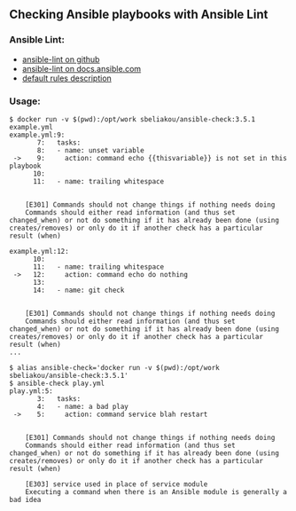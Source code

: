 ## Checking Ansible playbooks with Ansible Lint

### Ansible Lint:
- [ansible-lint on github](https://github.com/ansible/ansible-lint)
- [ansible-lint on docs.ansible.com](https://docs.ansible.com/ansible-lint/)
- [default rules description](https://docs.ansible.com/ansible-lint/rules/default_rules.html)

### Usage:
```
$ docker run -v $(pwd):/opt/work sbeliakou/ansible-check:3.5.1 example.yml
example.yml:9:
       7:   tasks:
       8:   - name: unset variable
 ->    9:     action: command echo {{thisvariable}} is not set in this playbook
      10:
      11:   - name: trailing whitespace


    [E301] Commands should not change things if nothing needs doing
    Commands should either read information (and thus set changed_when) or not do something if it has already been done (using creates/removes) or only do it if another check has a particular result (when)

example.yml:12:
      10:
      11:   - name: trailing whitespace
 ->   12:     action: command echo do nothing
      13:
      14:   - name: git check


    [E301] Commands should not change things if nothing needs doing
    Commands should either read information (and thus set changed_when) or not do something if it has already been done (using creates/removes) or only do it if another check has a particular result (when)
...
```

```
$ alias ansible-check='docker run -v $(pwd):/opt/work sbeliakou/ansible-check:3.5.1'
$ ansible-check play.yml
play.yml:5:
       3:   tasks:
       4:   - name: a bad play
 ->    5:     action: command service blah restart


    [E301] Commands should not change things if nothing needs doing
    Commands should either read information (and thus set changed_when) or not do something if it has already been done (using creates/removes) or only do it if another check has a particular result (when)

    [E303] service used in place of service module
    Executing a command when there is an Ansible module is generally a bad idea

```
